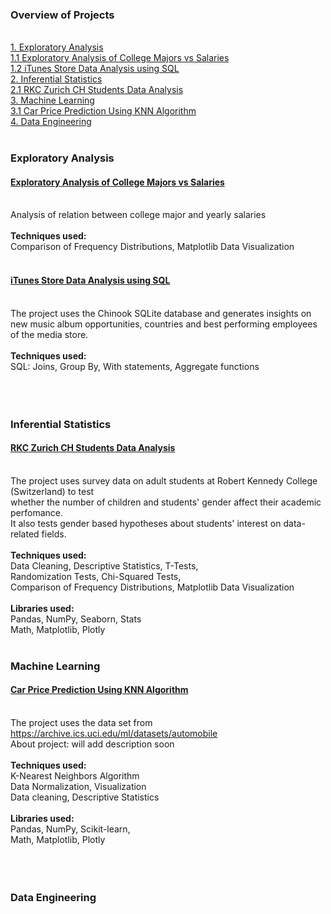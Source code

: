 ### Overview of Projects
<br>[1. Exploratory Analysis](#exploratory-analysis)
<br>[1.1 Exploratory Analysis of College Majors vs Salaries](#exploratory-analysis-of-college-majors-vs-salaries)
<br>[1.2 iTunes Store Data Analysis using SQL](#itunes-store-data-analysis-using-sql)
<br>[2. Inferential Statistics](#inferential-statistics)
<br>[2.1 RKC Zurich CH Students Data Analysis](#rkc-zurich-ch-students-data-analysis)
<br>[3. Machine Learning](#machine-learning)
<br>[3.1 Car Price Prediction Using KNN Algorithm](#car-price-prediction-using-knn-algorithm)
<br>[4. Data Engineering](#data-engineering)
<br>
<br>



### Exploratory Analysis
#### [Exploratory Analysis of College Majors vs Salaries](https://github.com/ofeliiaB/major_salary_analysis/blob/master/MajorVsSalaryAnalysis.ipynb)
<br>Analysis of relation between college major and yearly salaries
<br>
<br>**Techniques used:**
<br>Comparison of Frequency Distributions, Matplotlib Data Visualization
<br>
<br>
#### [iTunes Store Data Analysis using SQL](https://github.com/ofeliiaB/iTunes_data_analysis/blob/master/iTunes_data_analysis.ipynb)
<br>The project uses the Chinook SQLite database and generates insights on new music album opportunities, countries and best performing employees of the media store.
<br>
<br>**Techniques used:**
<br>SQL: Joins, Group By, With statements, Aggregate functions
<br>
<br>
<br>
<br>
### Inferential Statistics
#### [RKC Zurich CH Students Data Analysis](https://github.com/ofeliiaB/parental_status_vs_college_performance/blob/master/Data_Analytics_Assignment.ipynb)
<br>The project uses survey data on adult students at Robert Kennedy College (Switzerland) to test
<br>whether the number of children and students' gender affect their academic perfomance.
<br>It also tests gender based hypotheses about students' interest on data-related fields.
<br>
<br>**Techniques used:**
<br>Data Cleaning, Descriptive Statistics, T-Tests,
<br>Randomization Tests, Chi-Squared Tests,
<br>Comparison of Frequency Distributions, Matplotlib Data Visualization
<br>
<br>**Libraries used:**
<br>Pandas, NumPy, Seaborn, Stats
<br>Math, Matplotlib, Plotly
<br>
<br> 
### Machine Learning
#### [Car Price Prediction Using KNN Algorithm](https://github.com/ofeliiaB/predicting_car_prices_with_k-nn/blob/master/Car_price_prediction_KNN.ipynb)
<br>The project uses the data set from https://archive.ics.uci.edu/ml/datasets/automobile
<br>About project: will add description soon
<br>
<br>**Techniques used:**
<br>K-Nearest Neighbors Algorithm
<br>Data Normalization, Visualization
<br>Data cleaning, Descriptive Statistics
<br>
<br>**Libraries used:**
<br>Pandas, NumPy, Scikit-learn,
<br>Math, Matplotlib, Plotly
<br>
<br>
<br>
<br>
### Data Engineering
<br>
